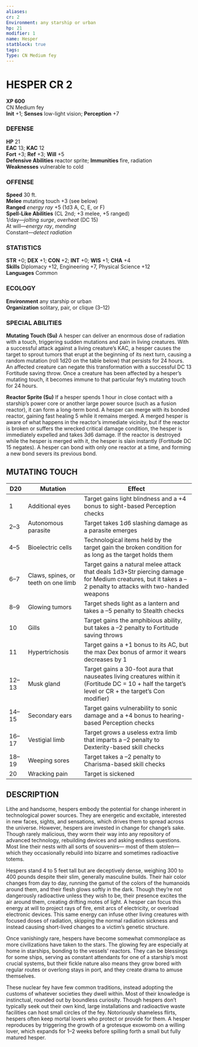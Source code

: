 ```yaml
---
aliases: 
cr: 2
Environment: any starship or urban  
hp: 21
modifier: 1
name: Hesper
statblock: true
tags: 
Type: CN Medium fey  
---
```


# HESPER CR 2

**XP 600**  
CN Medium fey  
**Init** +1; **Senses** low-light vision; **Perception** +7  

### DEFENSE

**HP** 21  
**EAC** 13; **KAC** 12  
**Fort** +3; **Ref** +3; **Will** +5  
**Defensive Abilities** reactor sprite; **Immunities** fire, radiation  
**Weaknesses** vulnerable to cold

### OFFENSE

**Speed** 30 ft.  
**Melee** mutating touch +3 (see below)  
**Ranged** _energy ray_ +5 (1d3 A, C, E, or F)  
**Spell-Like Abilities** (CL 2nd; +3 melee, +5 ranged)  
1/day—_jolting surge_, _overheat_ (DC 15)  
At will—_energy ray_, _mending_  
Constant—_detect radiation_

### STATISTICS

**STR** +0; **DEX** +1; **CON** +2; **INT** +0; **WIS** +1; **CHA** +4  
**Skills** Diplomacy +12, Engineering +7, Physical Science +12  
**Languages** Common

### ECOLOGY

**Environment** any starship or urban  
**Organization** solitary, pair, or clique (3–12)

### SPECIAL ABILITIES

**Mutating Touch (Su)** A hesper can deliver an enormous dose of radiation with a touch, triggering sudden mutations and pain in living creatures. With a successful attack against a living creature’s KAC, a hesper causes the target to sprout tumors that erupt at the beginning of its next turn, causing a random mutation (roll 1d20 on the table below) that persists for 24 hours. An affected creature can negate this transformation with a successful DC 13 Fortitude saving throw. Once a creature has been affected by a hesper’s mutating touch, it becomes immune to that particular fey’s mutating touch for 24 hours.

**Reactor Sprite (Su)** If a hesper spends 1 hour in close contact with a starship’s power core or another large power source (such as a fusion reactor), it can form a long-term bond. A hesper can merge with its bonded reactor, gaining fast healing 5 while it remains merged. A merged hesper is aware of what happens in the reactor’s immediate vicinity, but if the reactor is broken or suffers the wrecked critical damage condition, the hesper is immediately expelled and takes 3d6 damage. If the reactor is destroyed while the hesper is merged with it, the hesper is slain instantly (Fortitude DC 15 negates). A hesper can bond with only one reactor at a time, and forming a new bond severs its previous bond.

## MUTATING TOUCH

| D20   | Mutation                            | Effect                                                                                                                                                    |
|-------|-------------------------------------|-----------------------------------------------------------------------------------------------------------------------------------------------------------|
| 1     | Additional eyes                     | Target gains light blindness and a +4 bonus to sight-based Perception checks                                                                              |
| 2–3   | Autonomous parasite                 | Target takes 1d6 slashing damage as a parasite emerges                                                                                                    |
| 4–5   | Bioelectric cells                   | Technological items held by the target gain the broken condition for as long as the target holds them                                                     |
| 6–7   | Claws, spines, or teeth on one limb | Target gains a natural melee attack that deals 1d3+Str piercing damage for Medium creatures, but it takes a –2 penalty to attacks with two-handed weapons |
| 8–9   | Glowing tumors                      | Target sheds light as a lantern and takes a –5 penalty to Stealth checks                                                                                  |
| 10    | Gills                               | Target gains the amphibious ability, but takes a –2 penalty to Fortitude saving throws                                                                    |
| 11    | Hypertrichosis                      | Target gains a +1 bonus to its AC, but the max Dex bonus of armor it wears decreases by 1                                                                 |
| 12–13 | Musk gland                          | Target gains a 30-foot aura that nauseates living creatures within it (Fortitude DC = 10 + half the target’s level or CR + the target’s Con modifier)     |
| 14–15 | Secondary ears                      | Target gains vulnerability to sonic damage and a +4 bonus to hearing-based Perception checks                                                              |
| 16–17 | Vestigial limb                      | Target grows a useless extra limb that imparts a –2 penalty to Dexterity-based skill checks                                                               |
| 18–19 | Weeping sores                       | Target takes a –2 penalty to Charisma-based skill checks                                                                                                  |
| 20    | Wracking pain                       | Target is sickened                                                                                                                                        |

## DESCRIPTION

Lithe and handsome, hespers embody the potential for change inherent in technological power sources. They are energetic and excitable, interested in new faces, sights, and sensations, which drives them to spread across the universe. However, hespers are invested in change for change’s sake. Though rarely malicious, they worm their way into any repository of advanced technology, rebuilding devices and asking endless questions. Most line their nests with all sorts of souvenirs— most of them stolen—which they occasionally rebuild into bizarre and sometimes radioactive totems.

Hespers stand 4 to 5 feet tall but are deceptively dense, weighing 300 to 400 pounds despite their slim, generally masculine builds. Their hair color changes from day to day, running the gamut of the colors of the humanoids around them, and their flesh glows softly in the dark. Though they’re not dangerously radioactive unless they wish to be, their presence excites the air around them, creating drifting motes of light. A hesper can focus this energy at will to project rays of fire, emit arcs of electricity, or overload electronic devices. This same energy can infuse other living creatures with focused doses of radiation, skipping the normal radiation sickness and instead causing short-lived changes to a victim’s genetic structure.

Once vanishingly rare, hespers have become somewhat commonplace as more civilizations have taken to the stars. The glowing fey are especially at home in starships, bonding to the vessels’ reactors. They can be blessings for some ships, serving as constant attendants for one of a starship’s most crucial systems, but their fickle nature also means they grow bored with regular routes or overlong stays in port, and they create drama to amuse themselves.

These nuclear fey have few common traditions, instead adopting the customs of whatever societies they dwell within. Most of their knowledge is instinctual, rounded out by boundless curiosity. Though hespers don’t typically seek out their own kind, large installations and radioactive waste facilities can host small circles of the fey. Notoriously shameless flirts, hespers often keep mortal lovers who protect or provide for them. A hesper reproduces by triggering the growth of a grotesque exowomb on a willing lover, which expands for 1–2 weeks before spilling forth a small but fully matured hesper.
